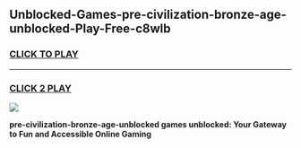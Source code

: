 
## Unblocked-Games-pre-civilization-bronze-age-unblocked-Play-Free-c8wlb
<h3>
<a href="https://premium76.site?title=pre-civilization-bronze-age-unblocked&ref=10A">CLICK TO PLAY</a></h3>
<hr>

<h3>
<a href="https://premium76.site?title=pre-civilization-bronze-age-unblocked&ref=10A">CLICK 2 PLAY</a>
  
</h3>

<a href="https://premium76.site?title=pre-civilization-bronze-age-unblocked&ref=10A"><img src="https://clearcache.store/games.png"></a>


**pre-civilization-bronze-age-unblocked games unblocked: Your Gateway to Fun and Accessible Online Gaming**
